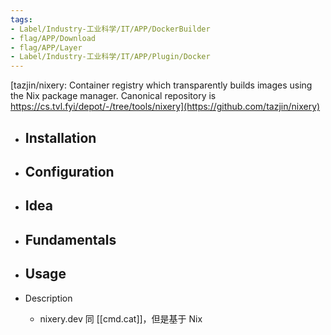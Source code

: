 ```yaml
---
tags:
- Label/Industry-工业科学/IT/APP/DockerBuilder
- flag/APP/Download
- flag/APP/Layer
- Label/Industry-工业科学/IT/APP/Plugin/Docker
---
```


[tazjin/nixery: Container registry which transparently builds images using the Nix package manager. Canonical repository is https://cs.tvl.fyi/depot/-/tree/tools/nixery](https://github.com/tazjin/nixery)


- Installation
    - 

- Configuration
    - 

- Idea
    - 

- Fundamentals
    - 

- Usage
    - 

- Description
    - nixery.dev 同 [[cmd.cat]]，但是基于 Nix
